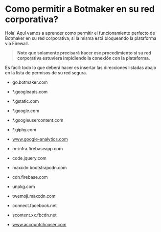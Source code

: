 # Como permitir a Botmaker en su red corporativa?

Hola! Aquí vamos a aprender como permitir el funcionamiento perfecto de Botmaker en su red corporativa, si la misma está bloqueando la plataforma vía Firewall.

> **Note que solamente precisará hacer ese procedimiento si su red corporativa estuviera impidiendo la conexión con la plataforma.**

Es fácil: todo lo que deberá hacer es insertar las direcciones listadas abajo en la lista de permisos de su red segura.

- go.botmaker.com

- *.googleapis.com

- *.gstatic.com

- *.google.com

- *.googleusercontent.com

- *.giphy.com  

- www.google-analytics.com

- m-infra.firebaseapp.com

- code.jquery.com

- maxcdn.bootstrapcdn.com

- cdn.firebase.com

- unpkg.com

- twemoji.maxcdn.com

- connect.facebook.net

- scontent.xx.fbcdn.net

- www.accountchooser.com
